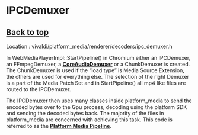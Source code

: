# IPCDemuxer

## [**Back to top**](../README.md)

Location : vivaldi/platform_media/renderer/decoders/ipc_demuxer.h

In WebMediaPlayerImpl::StartPipeline() in Chromium either an IPCDemuxer, an FFmpegDemuxer, a [**CoreAudioDemuxer**][1] or a ChunkDemuxer is created. The ChunkDemuxer is used if the “load type” is Media Source Extension, the others are used for everything else. The selection of the right Demuxer is a part of the Media Patch Set and in StartPipeline() all mp4 like files are routed to the IPCDemuxer.

The IPCDemuxer then uses many classes inside platform_media to send the encoded bytes over to the Gpu process, decoding using the platform SDK and sending the decoded bytes back. The majority of the files in platform_media are concerned with achieving this task. This code is referred to as the [**Platform Media Pipeline**][2].

[1]: core_audio_demuxer.md
[2]: gpu_pipeline.md